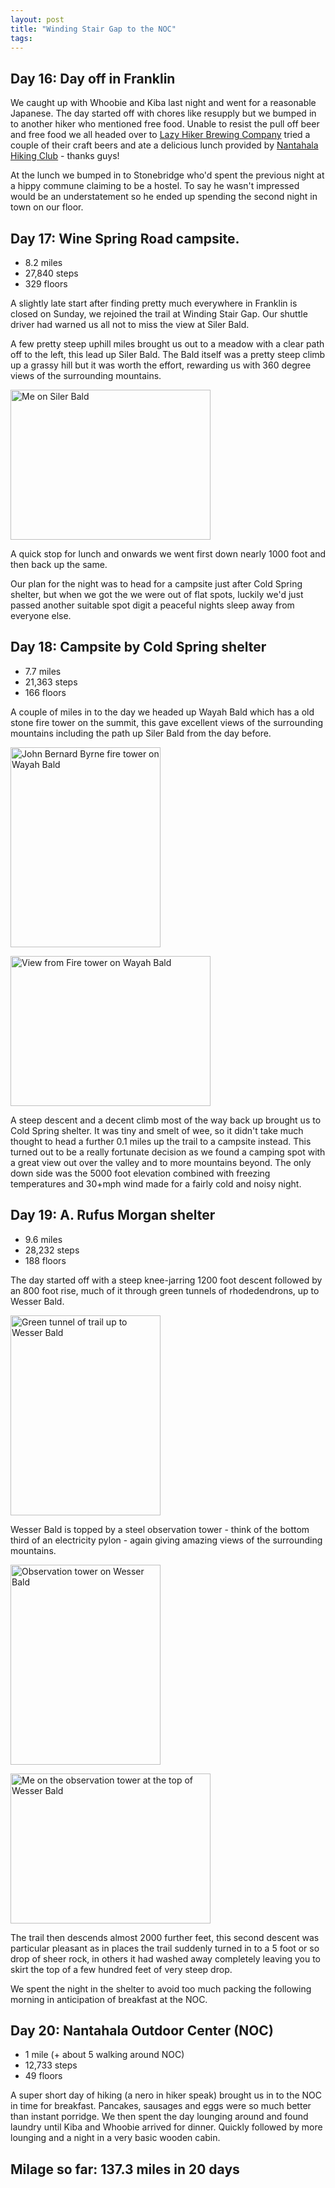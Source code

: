 ```yaml
---
layout: post
title: "Winding Stair Gap to the NOC"
tags:
---
```


## Day 16: Day off in Franklin

We caught up with Whoobie and Kiba last night and went for a reasonable Japanese. The day started off with chores like resupply but we bumped in to another hiker who mentioned free food. Unable to resist the pull off beer and free food we all headed over to [Lazy Hiker Brewing Company](http://lazyhikerbrewing.com) tried a couple of their craft beers and ate a delicious lunch provided by [Nantahala Hiking Club](http://www.nantahalahikingclub.org) - thanks guys!

At the lunch we bumped in to Stonebridge who'd spent the previous night at a hippy commune claiming to be a hostel. To say he wasn't impressed would be an understatement so he ended up spending the second night in town on our floor.

## Day 17: Wine Spring Road campsite.

- 8.2 miles
- 27,840 steps
- 329 floors

A slightly late start after finding pretty much everywhere in Franklin is closed on Sunday, we rejoined the trail at Winding Stair Gap. Our shuttle driver had warned us all not to miss the view at Siler Bald.

A few pretty steep uphill miles brought us out to a meadow with a clear path off to the left, this lead up Siler Bald. The Bald itself was a pretty steep climb up a grassy hill but it was worth the effort, rewarding us with 360 degree views of the surrounding mountains. 

<a data-flickr-embed="true"  href="https://www.flickr.com/photos/martinsteel/26255106836/in/dateposted-public/" title="Me on Siler Bald"><img src="https://farm2.staticflickr.com/1703/26255106836_fa107843d6_n.jpg" width="320" height="240" alt="Me on Siler Bald"></a><script async src="//embedr.flickr.com/assets/client-code.js" charset="utf-8"></script>

A quick stop for lunch and onwards we went first down nearly 1000 foot and then back up the same.

Our plan for the night was to head for a campsite just after Cold Spring shelter, but when we got the we were out of flat spots, luckily we'd just passed another suitable spot digit a peaceful nights sleep away from everyone else.

## Day 18: Campsite by Cold Spring shelter

- 7.7 miles
- 21,363 steps
- 166 floors

A couple of miles in to the day we headed up Wayah Bald which has a old stone fire tower on the summit, this gave excellent views of the surrounding mountains including the path up Siler Bald from the day before.

<a data-flickr-embed="true"  href="https://www.flickr.com/photos/martinsteel/26281134515/in/dateposted-public/" title="John Bernard Byrne fire tower on Wayah Bald"><img src="https://farm2.staticflickr.com/1597/26281134515_374dbfb5b0_n.jpg" width="240" height="320" alt="John Bernard Byrne fire tower on Wayah Bald"></a><script async src="//embedr.flickr.com/assets/client-code.js" charset="utf-8"></script>

<a data-flickr-embed="true"  href="https://www.flickr.com/photos/martinsteel/26188690302/in/dateposted-public/" title="View from Fire tower on Wayah Bald"><img src="https://farm2.staticflickr.com/1625/26188690302_ee60ff6071_n.jpg" width="320" height="240" alt="View from Fire tower on Wayah Bald"></a><script async src="//embedr.flickr.com/assets/client-code.js" charset="utf-8"></script>

A steep descent and a decent climb most of the way back up brought us to Cold Spring shelter. It was tiny and smelt of wee, so it didn't take much thought to head a further 0.1 miles up the trail to a campsite instead. This turned out to be a really fortunate decision as we found a camping spot with a great view out over the valley and to more mountains beyond. The only down side was the 5000 foot elevation combined with freezing temperatures and 30+mph wind made for a fairly cold and noisy night.

## Day 19: A. Rufus Morgan shelter

- 9.6 miles
- 28,232 steps
- 188 floors

The day started off with a steep knee-jarring 1200 foot descent followed by an 800 foot rise, much of it through green tunnels of rhodedendrons, up to Wesser Bald. 

<a data-flickr-embed="true"  href="https://www.flickr.com/photos/martinsteel/26214898221/in/dateposted-public/" title="Green tunnel of trail up to Wesser Bald"><img src="https://farm2.staticflickr.com/1484/26214898221_4f46189600_n.jpg" width="240" height="320" alt="Green tunnel of trail up to Wesser Bald"></a><script async src="//embedr.flickr.com/assets/client-code.js" charset="utf-8"></script>

Wesser Bald is topped by a steel observation tower - think of the bottom third of an electricity pylon - again giving amazing views of the surrounding mountains.

<a data-flickr-embed="true"  href="https://www.flickr.com/photos/martinsteel/25676317754/in/dateposted-public/" title="Observation tower on Wesser Bald"><img src="https://farm2.staticflickr.com/1687/25676317754_4218be7959_n.jpg" width="240" height="320" alt="Observation tower on Wesser Bald"></a><script async src="//embedr.flickr.com/assets/client-code.js" charset="utf-8"></script>

<a data-flickr-embed="true"  href="https://www.flickr.com/photos/martinsteel/26255219046/in/dateposted-public/" title="Me on the observation tower at the     top of Wesser Bald"><img src="https://farm2.staticflickr.com/1706/26255219046_58431ee6f8_n.jpg" width="320" height="240" alt="Me on the observation tower at the     top of Wesser Bald"></a><script async src="//embedr.flickr.com/assets/client-code.js" charset="utf-8"></script>

The trail then descends almost 2000 further feet, this second descent was particular pleasant as in places the trail suddenly turned in to a 5 foot or so drop of sheer rock, in others it had washed away completely leaving you to skirt the top of a few hundred feet of very steep drop.

We spent the night in the shelter to avoid too much packing the following morning in anticipation of breakfast at the NOC.

## Day 20: Nantahala Outdoor Center (NOC)

- 1 mile (+ about 5 walking around NOC)
- 12,733 steps
- 49 floors

A super short day of hiking (a nero in hiker speak) brought us in to the NOC in time for breakfast. Pancakes, sausages and eggs were so much better than instant porridge. We then spent the day lounging around and found laundry until Kiba and Whoobie arrived for dinner. Quickly followed by more lounging and a night in a very basic wooden cabin.

## Milage so far: 137.3 miles in 20 days
